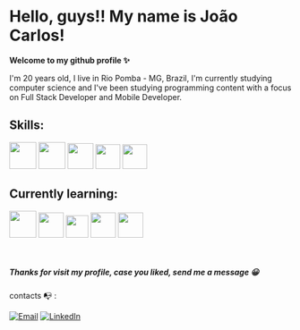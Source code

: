# Hello, guys!! My name is João Carlos! 
**Welcome to my github profile ✨**



I'm 20 years old, I live in Rio Pomba - MG, Brazil, I'm currently studying computer science and I've been studying programming content with a focus on Full Stack Developer and Mobile Developer.





## Skills:
<div>
<img src ="https://user-images.githubusercontent.com/25181517/192158954-f88b5814-d510-4564-b285-dff7d6400dad.png" style="width: 48px; height: 48px">
<img src="https://user-images.githubusercontent.com/25181517/183898674-75a4a1b1-f960-4ea9-abcb-637170a00a75.png" style="width: 48px; height: 48px">
<img src ="https://user-images.githubusercontent.com/25181517/189715289-df3ee512-6eca-463f-a0f4-c10d94a06b2f.png" style="width: 46px; height: 46px">
<img src="https://user-images.githubusercontent.com/25181517/117447155-6a868a00-af3d-11eb-9cfe-245df15c9f3f.png" style="width: 44px; height: 44px">
<img src ="https://user-images.githubusercontent.com/25181517/192106073-90fffafe-3562-4ff9-a37e-c77a2da0ff58.png" style="width: 44px; height: 44px">
</div>

## Currently learning:

<div>

<div>
<img src ="https://user-images.githubusercontent.com/25181517/117201156-9a724800-adec-11eb-9a9d-3cd0f67da4bc.png" style="width: 48px; height: 48px"v>
<img src ="https://user-images.githubusercontent.com/25181517/183891303-41f257f8-6b3d-487c-aa56-c497b880d0fb.png" style="width: 45px; height: 45px;">
<img src="https://user-images.githubusercontent.com/25181517/185062810-7ee0c3d2-17f2-4a98-9d8a-a9576947692b.png" style="width: 40px; height: 40px;">     
<img src="https://user-images.githubusercontent.com/25181517/192107858-fe19f043-c502-4009-8c47-476fc89718ad.png" style="width: 45px; height: 45px;">
<img src="https://user-images.githubusercontent.com/25181517/117269608-b7dcfb80-ae58-11eb-8e66-6cc8753553f0.png" style="width: 45px; height: 45px;">

<p> 
     <br>
</p>


<div> 

##### **Thanks for visit my profile, case you liked, send me a message 😀** 
contacts 📭 :

<div>
     
[![Email](https://img.shields.io/badge/Mail-black?style=flat-square&logo=gmail)](jcmeseverino@gmail.com)
[![LinkedIn](https://img.shields.io/badge/LinkedIn-black?style=flat-square&logo=linkedIn&logoColor=0073B1)]([https://linkedin.com/in/edu-amr](https://www.linkedin.com/in/jo%C3%A3o-carlos-517500266/))

</div>
 
